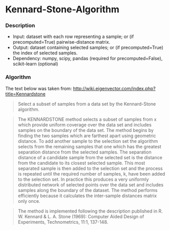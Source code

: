 # Kennard-Stone-Algorithm

### Description
* Input: dataset with each row representing a sample; or (if precomputed=True) pairwise-distance matrix.
* Output: dataset containing selected samples; or (if precomputed=True) the index of selected samples.
* Dependency: numpy, scipy, pandas (required for precomputed=False), scikit-learn (optional) 

### Algorithm
The text below was taken from: http://wiki.eigenvector.com/index.php?title=Kennardstone

> Select a subset of samples from a data set by the Kennard-Stone algorithm.

> The KENNARDSTONE method selects a subset of samples from x which provide uniform coverage over the data set and includes samples on the boundary of the data set. The method begins by finding the two samples which are farthest apart using geometric distance. To add another sample to the selection set the algorithm selects from the remaining samples that one which has the greatest separation distance from the selected samples. The separation distance of a candidate sample from the selected set is the distance from the candidate to its closest selected sample. This most separated sample is then added to the selection set and the process is repeated until the required number of samples, k, have been added to the selection set. In practice this produces a very uniformly distributed network of selected points over the data set and includes samples along the boundary of the dataset. The method performs efficiently because it calculates the inter-sample distances matrix only once.

> The method is implemented following the description published in R. W. Kennard & L. A. Stone (1969): Computer Aided Design of Experiments, Technometrics, 11:1, 137-148.




